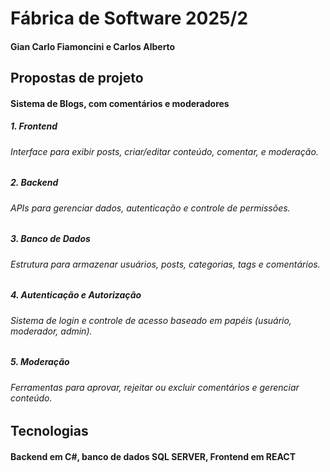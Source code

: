 # Fábrica de Software 2025/2

#### Gian Carlo Fiamoncini e Carlos Alberto

## Propostas de projeto

#### Sistema de Blogs, com comentários e moderadores

##### 1. Frontend

###### Interface para exibir posts, criar/editar conteúdo, comentar, e moderação.

##### 2. Backend

###### APIs para gerenciar dados, autenticação e controle de permissões.

##### 3. Banco de Dados

###### Estrutura para armazenar usuários, posts, categorias, tags e comentários.

##### 4. Autenticação e Autorização

###### Sistema de login e controle de acesso baseado em papéis (usuário, moderador, admin).

##### 5. Moderação

###### Ferramentas para aprovar, rejeitar ou excluir comentários e gerenciar conteúdo.

## Tecnologias

#### Backend em C#, banco de dados SQL SERVER, Frontend em REACT

